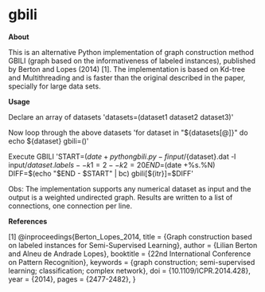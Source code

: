 # gbili
**About**

This is an alternative Python implementation of graph construction method GBILI (graph based on the informativeness of labeled instances), published by Berton and Lopes (2014) [1]. The implementation is based on Kd-tree and Multithreading and is faster than the original described in the paper, specially for large data sets. 

**Usage**

Declare an array of datasets
'datasets=(dataset1 dataset2 dataset3)'

Now loop through the above datasets
'for dataset in "${datasets[@]}"
do
	echo ${dataset}
	gbili=()'
	
Execute GBILI
	'START=$(date +%s.%N)
	python gbili.py -f input/${dataset}.dat -l input/${dataset}.labels --k1=2 --k2=20
	END=$(date +%s.%N)
	DIFF=$(echo "$END - $START" | bc)
	gbili[${itr}]=$DIFF'

Obs:
The implementation supports any numerical dataset as input and the output is a weighted undirected graph.
Results are written to a list of connections, one connection per line.

**References**

[1] @inproceedings{Berton_Lopes_2014,
  title = {Graph construction based on labeled instances for Semi-Supervised Learning},
  author = {Lilian Berton and Alneu de Andrade Lopes},
  booktitle = {22nd International Conference on Pattern Recognition},
  keywords = {graph construction; semi-supervised learning; classification; complex network},
  doi = {10.1109/ICPR.2014.428},
  year = {2014},
  pages = {2477-2482},
}
